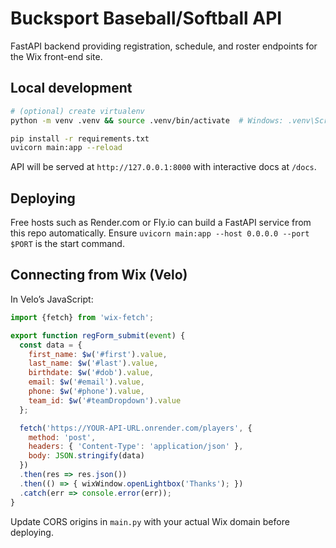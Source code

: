 # Bucksport Baseball/Softball API

FastAPI backend providing registration, schedule, and roster endpoints for the Wix front-end site.

## Local development
```bash
# (optional) create virtualenv
python -m venv .venv && source .venv/bin/activate  # Windows: .venv\Scripts\activate

pip install -r requirements.txt
uvicorn main:app --reload
```

API will be served at `http://127.0.0.1:8000` with interactive docs at `/docs`.

## Deploying
Free hosts such as Render.com or Fly.io can build a FastAPI service from this repo automatically. Ensure `uvicorn main:app --host 0.0.0.0 --port $PORT` is the start command.

## Connecting from Wix (Velo)
In Velo’s JavaScript:
```js
import {fetch} from 'wix-fetch';

export function regForm_submit(event) {
  const data = {
    first_name: $w('#first').value,
    last_name: $w('#last').value,
    birthdate: $w('#dob').value,
    email: $w('#email').value,
    phone: $w('#phone').value,
    team_id: $w('#teamDropdown').value
  };

  fetch('https://YOUR-API-URL.onrender.com/players', {
    method: 'post',
    headers: { 'Content-Type': 'application/json' },
    body: JSON.stringify(data)
  })
  .then(res => res.json())
  .then(() => { wixWindow.openLightbox('Thanks'); })
  .catch(err => console.error(err));
}
```
Update CORS origins in `main.py` with your actual Wix domain before deploying.
